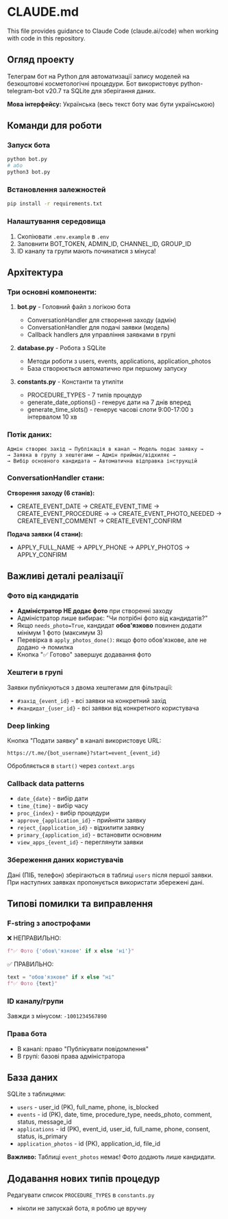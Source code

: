# CLAUDE.md

This file provides guidance to Claude Code (claude.ai/code) when working with code in this repository.

## Огляд проекту

Телеграм бот на Python для автоматизації запису моделей на безкоштовні косметологічні процедури. Бот використовує python-telegram-bot v20.7 та SQLite для зберігання даних.

**Мова інтерфейсу:** Українська (весь текст боту має бути українською)

## Команди для роботи

### Запуск бота

```bash
python bot.py
# або
python3 bot.py
```

### Встановлення залежностей

```bash
pip install -r requirements.txt
```

### Налаштування середовища

1. Скопіювати `.env.example` в `.env`
2. Заповнити BOT_TOKEN, ADMIN_ID, CHANNEL_ID, GROUP_ID
3. ID каналу та групи мають починатися з мінуса!

## Архітектура

### Три основні компоненти:

1. **bot.py** - Головний файл з логікою бота

   - ConversationHandler для створення заходу (адмін)
   - ConversationHandler для подачі заявки (модель)
   - Callback handlers для управління заявками в групі

2. **database.py** - Робота з SQLite

   - Методи роботи з users, events, applications, application_photos
   - База створюється автоматично при першому запуску

3. **constants.py** - Константи та утиліти
   - PROCEDURE_TYPES - 7 типів процедур
   - generate_date_options() - генерує дати на 7 днів вперед
   - generate_time_slots() - генерує часові слоти 9:00-17:00 з інтервалом 10 хв

### Потік даних:

```
Адмін створює захід → Публікація в канал → Модель подає заявку →
→ Заявка в групу з хештегами → Адмін приймає/відхиляє →
→ Вибір основного кандидата → Автоматична відправка інструкцій
```

### ConversationHandler стани:

**Створення заходу (6 станів):**

- CREATE_EVENT_DATE → CREATE_EVENT_TIME → CREATE_EVENT_PROCEDURE →
  → CREATE_EVENT_PHOTO_NEEDED → CREATE_EVENT_COMMENT → CREATE_EVENT_CONFIRM

**Подача заявки (4 стани):**

- APPLY_FULL_NAME → APPLY_PHONE → APPLY_PHOTOS → APPLY_CONFIRM

## Важливі деталі реалізації

### Фото від кандидатів

- **Адміністратор НЕ додає фото** при створенні заходу
- Адміністратор лише вибирає: "Чи потрібні фото від кандидатів?"
- Якщо `needs_photo=True`, кандидат **обов'язково** повинен додати мінімум 1 фото (максимум 3)
- Перевірка в `apply_photos_done()`: якщо фото обов'язкове, але не додано → помилка
- Кнопка "✅ Готово" завершує додавання фото

### Хештеги в групі

Заявки публікуються з двома хештегами для фільтрації:

- `#захід_{event_id}` - всі заявки на конкретний захід
- `#кандидат_{user_id}` - всі заявки від конкретного користувача

### Deep linking

Кнопка "Подати заявку" в каналі використовує URL:

```
https://t.me/{bot_username}?start=event_{event_id}
```

Обробляється в `start()` через `context.args`

### Callback data patterns

- `date_{date}` - вибір дати
- `time_{time}` - вибір часу
- `proc_{index}` - вибір процедури
- `approve_{application_id}` - прийняти заявку
- `reject_{application_id}` - відхилити заявку
- `primary_{application_id}` - встановити основним
- `view_apps_{event_id}` - переглянути заявки

### Збереження даних користувачів

Дані (ПІБ, телефон) зберігаються в таблиці `users` після першої заявки.
При наступних заявках пропонується використати збережені дані.

## Типові помилки та виправлення

### F-string з апострофами

❌ НЕПРАВИЛЬНО:

```python
f"✅ Фото {'обов\'язкове' if x else 'ні'}"
```

✅ ПРАВИЛЬНО:

```python
text = "обов'язкове" if x else "ні"
f"✅ Фото {text}"
```

### ID каналу/групи

Завжди з мінусом: `-1001234567890`

### Права бота

- В каналі: право "Публікувати повідомлення"
- В групі: базові права адміністратора

## База даних

SQLite з таблицями:

- `users` - user_id (PK), full_name, phone, is_blocked
- `events` - id (PK), date, time, procedure_type, needs_photo, comment, status, message_id
- `applications` - id (PK), event_id, user_id, full_name, phone, consent, status, is_primary
- `application_photos` - id (PK), application_id, file_id

**Важливо:** Таблиці `event_photos` немає! Фото додають лише кандидати.

## Додавання нових типів процедур

Редагувати список `PROCEDURE_TYPES` в `constants.py`

- ніколи не запускай бота, я роблю це вручну
